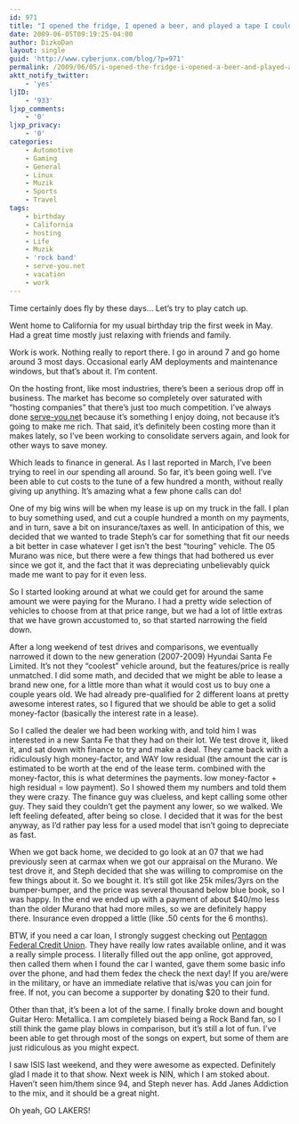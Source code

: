 ```yaml
---
id: 971
title: "I opened the fridge, I opened a beer, and played a tape I couldnt hear'"
date: 2009-06-05T09:19:25-04:00
author: DizkoDan
layout: single
guid: 'http://www.cyberjunx.com/blog/?p=971'
permalink: /2009/06/05/i-opened-the-fridge-i-opened-a-beer-and-played-a-tape-i-couldnt-hear/
aktt_notify_twitter:
    - 'yes'
ljID:
    - '933'
ljxp_comments:
    - '0'
ljxp_privacy:
    - '0'
categories:
    - Automotive
    - Gaming
    - General
    - Linux
    - Muzik
    - Sports
    - Travel
tags:
    - birthday
    - California
    - hosting
    - Life
    - Muzik
    - 'rock band'
    - serve-you.net
    - vacation
    - work
---
```


Time certainly does fly by these days… Let’s try to play catch up.

Went home to California for my usual birthday trip the first week in May. Had a great time mostly just relaxing with friends and family.

Work is work. Nothing really to report there. I go in around 7 and go home around 3 most days. Occasional early AM deployments and maintenance windows, but that’s about it. I’m content.

On the hosting front, like most industries, there’s been a serious drop off in business. The market has become so completely over saturated with “hosting companies” that there’s just too much competition. I’ve always done [serve-you.net](http://www.serve-you.net) because it’s something I enjoy doing, not because it’s going to make me rich. That said, it’s definitely been costing more than it makes lately, so I’ve been working to consolidate servers again, and look for other ways to save money.

Which leads to finance in general. As I last reported in March, I’ve been trying to reel in our spending all around. So far, it’s been going well. I’ve been able to cut costs to the tune of a few hundred a month, without really giving up anything. It’s amazing what a few phone calls can do!

One of my big wins will be when my lease is up on my truck in the fall. I plan to buy something used, and cut a couple hundred a month on my payments, and in turn, save a bit on insurance/taxes as well. In anticipation of this, we decided that we wanted to trade Steph’s car for something that fit our needs a bit better in case whatever I get isn’t the best “touring” vehicle. The 05 Murano was nice, but there were a few things that had bothered us ever since we got it, and the fact that it was depreciating unbelievably quick made me want to pay for it even less.

So I started looking around at what we could get for around the same amount we were paying for the Murano. I had a pretty wide selection of vehicles to choose from at that price range, but we had a lot of little extras that we have grown accustomed to, so that started narrowing the field down.

After a long weekend of test drives and comparisons, we eventually narrowed it down to the new generation (2007-2009) Hyundai Santa Fe Limited. It’s not they “coolest” vehicle around, but the features/price is really unmatched. I did some math, and decided that we might be able to lease a brand new one, for a little more than what it would cost us to buy one a couple years old. We had already pre-qualified for 2 different loans at pretty awesome interest rates, so I figured that we should be able to get a solid money-factor (basically the interest rate in a lease).

So I called the dealer we had been working with, and told him I was interested in a new Santa Fe that they had on their lot. We test drove it, liked it, and sat down with finance to try and make a deal. They came back with a ridiculously high money-factor, and WAY low residual (the amount the car is estimated to be worth at the end of the lease term. combined with the money-factor, this is what determines the payments. low money-factor + high residual = low payment). So I showed them my numbers and told them they were crazy. The finance guy was clueless, and kept calling some other guy. They said they couldn’t get the payment any lower, so we walked. We left feeling defeated, after being so close. I decided that it was for the best anyway, as I’d rather pay less for a used model that isn’t going to depreciate as fast.

When we got back home, we decided to go look at an 07 that we had previously seen at carmax when we got our appraisal on the Murano. We test drove it, and Steph decided that she was willing to compromise on the few things about it. So we bought it. It’s still got like 25k miles/3yrs on the bumper-bumper, and the price was several thousand below blue book, so I was happy. In the end we ended up with a payment of about $40/mo less than the older Murano that had more miles, so we are definitely happy there. Insurance even dropped a little (like .50 cents for the 6 months).

BTW, if you need a car loan, I strongly suggest checking out [Pentagon Federal Credit Union](http://www.penfed.org). They have really low rates available online, and it was a really simple process. I literally filled out the app online, got approved, then called them when I found the car I wanted, gave them some basic info over the phone, and had them fedex the check the next day! If you are/were in the military, or have an immediate relative that is/was you can join for free. If not, you can become a supporter by donating $20 to their fund.

Other than that, it’s been a lot of the same. I finally broke down and bought Guitar Hero: Metallica. I am completely biased being a Rock Band fan, so I still think the game play blows in comparison, but it’s still a lot of fun. I’ve been able to get through most of the songs on expert, but some of them are just ridiculous as you might expect.

I saw ISIS last weekend, and they were awesome as expected. Definitely glad I made it to that show. Next week is NIN, which I am stoked about. Haven’t seen him/them since 94, and Steph never has. Add Janes Addiction to the mix, and it should be a great night.

Oh yeah, GO LAKERS!